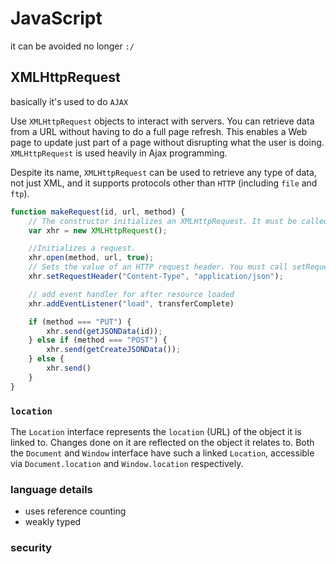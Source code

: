 # JavaScript

it can be avoided no longer `:/`

## XMLHttpRequest

basically it's used to do `AJAX`

Use `XMLHttpRequest` objects to interact with servers. You can retrieve data from
a URL without having to do a full page refresh. This enables a Web page to
update just part of a page without disrupting what the user is doing.
`XMLHttpRequest` is used heavily in Ajax programming.

Despite its name, `XMLHttpRequest` can be used to retrieve any type of data, not
just XML, and it supports protocols other than `HTTP` (including `file` and `ftp`).


```javascript
function makeRequest(id, url, method) {
    // The constructor initializes an XMLHttpRequest. It must be called before any other method calls.
    var xhr = new XMLHttpRequest();

    //Initializes a request.
    xhr.open(method, url, true);
    // Sets the value of an HTTP request header. You must call setRequestHeader()after open(), but before send().
    xhr.setRequestHeader("Content-Type", "application/json");

    // add event handler for after resource loaded
    xhr.addEventListener("load", transferComplete)

    if (method === "PUT") {
        xhr.send(getJSONData(id));
    } else if (method === "POST") {
        xhr.send(getCreateJSONData());
    } else {
        xhr.send()
    }
}
```

### `location`

The `Location` interface represents the `location` (URL) of the object it is linked
to. Changes done on it are reflected on the object it relates to. Both the
`Document` and `Window` interface have such a linked `Location`, accessible via
`Document.location` and `Window.location` respectively.

### language details
* uses reference counting
* weakly typed

### security
